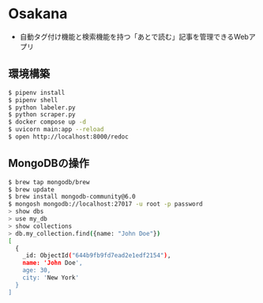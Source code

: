 # Osakana

- 自動タグ付け機能と検索機能を持つ「あとで読む」記事を管理できるWebアプリ

## 環境構築

```bash
$ pipenv install
$ pipenv shell
$ python labeler.py
$ python scraper.py
$ docker compose up -d
$ uvicorn main:app --reload
$ open http://localhost:8000/redoc
```

## MongoDBの操作

```bash
$ brew tap mongodb/brew
$ brew update
$ brew install mongodb-community@6.0
$ mongosh mongodb://localhost:27017 -u root -p password
> show dbs
> use my_db
> show collections
> db.my_collection.find({name: "John Doe"})
[
  {
    _id: ObjectId("644b9fb9fd7ead2e1edf2154"),
    name: 'John Doe',
    age: 30,
    city: 'New York'
  }
]
```
